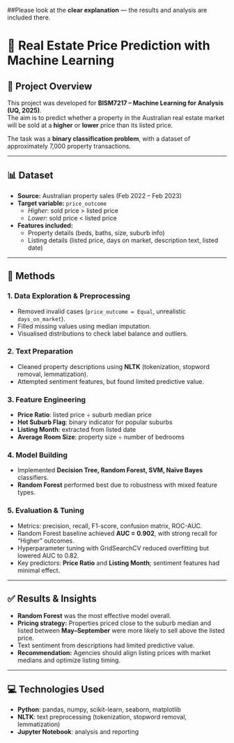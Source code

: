 ##Please look at the **clear explanation** — the results and analysis are included there.

# 🏡 Real Estate Price Prediction with Machine Learning  

## 📌 Project Overview  
This project was developed for **BISM7217 – Machine Learning for Analysis (UQ, 2025)**.  
The aim is to predict whether a property in the Australian real estate market will be sold at a **higher** or **lower** price than its listed price.  

The task was a **binary classification problem**, with a dataset of approximately 7,000 property transactions.  



---

## 📊 Dataset  
- **Source:** Australian property sales (Feb 2022 – Feb 2023)  
- **Target variable:** `price_outcome`  
  - *Higher*: sold price > listed price  
  - *Lower*: sold price < listed price  
- **Features included:**  
  - Property details (beds, baths, size, suburb info)  
  - Listing details (listed price, days on market, description text, listed date)  

---

## 🔧 Methods  

### 1. Data Exploration & Preprocessing  
- Removed invalid cases (`price_outcome = Equal`, unrealistic `days_on_market`).  
- Filled missing values using median imputation.  
- Visualised distributions to check label balance and outliers.  

### 2. Text Preparation  
- Cleaned property descriptions using **NLTK** (tokenization, stopword removal, lemmatization).  
- Attempted sentiment features, but found limited predictive value.  

### 3. Feature Engineering  
- **Price Ratio**: listed price ÷ suburb median price  
- **Hot Suburb Flag**: binary indicator for popular suburbs  
- **Listing Month**: extracted from listed date  
- **Average Room Size**: property size ÷ number of bedrooms  

### 4. Model Building  
- Implemented **Decision Tree, Random Forest, SVM, Naïve Bayes** classifiers.  
- **Random Forest** performed best due to robustness with mixed feature types.  

### 5. Evaluation & Tuning  
- Metrics: precision, recall, F1-score, confusion matrix, ROC-AUC.  
- Random Forest baseline achieved **AUC = 0.902**, with strong recall for “Higher” outcomes.  
- Hyperparameter tuning with GridSearchCV reduced overfitting but lowered AUC to 0.82.  
- Key predictors: **Price Ratio** and **Listing Month**; sentiment features had minimal effect.  

---

## ✅ Results & Insights  
- **Random Forest** was the most effective model overall.  
- **Pricing strategy:** Properties priced close to the suburb median and listed between **May–September** were more likely to sell above the listed price.  
- Text sentiment from descriptions had limited predictive value.  
- **Recommendation:** Agencies should align listing prices with market medians and optimize listing timing.  

---

## 💻 Technologies Used  
- **Python**: pandas, numpy, scikit-learn, seaborn, matplotlib  
- **NLTK**: text preprocessing (tokenization, stopword removal, lemmatization)  
- **Jupyter Notebook**: analysis and reporting  
